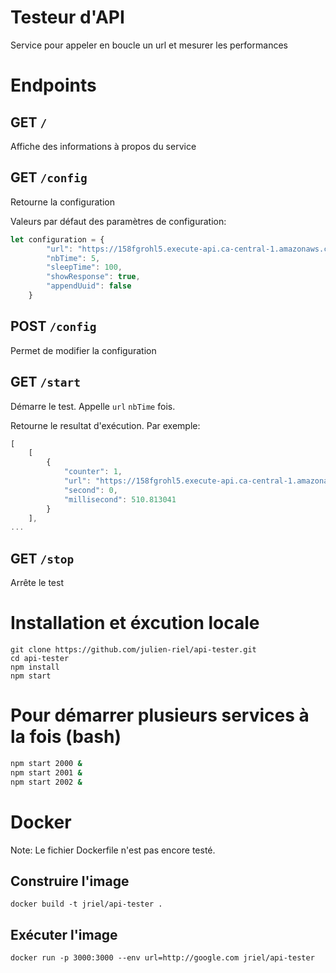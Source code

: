 # Testeur d'API

Service pour appeler en boucle un url et mesurer les performances

# Endpoints

## GET `/`
Affiche des informations à propos du service

## GET `/config`
Retourne la configuration

Valeurs par défaut des paramètres de configuration: 
```javascript
let configuration = {
        "url": "https://158fgrohl5.execute-api.ca-central-1.amazonaws.com/prod?string=radar",
        "nbTime": 5,
        "sleepTime": 100,
        "showResponse": true,
        "appendUuid": false
    }
```

## POST `/config`
Permet de modifier la configuration

## GET `/start`
Démarre le test. Appelle `url` `nbTime` fois. 

Retourne le resultat d'exécution. Par exemple:
```javascript
[
    [
        {
            "counter": 1,
            "url": "https://158fgrohl5.execute-api.ca-central-1.amazonaws.com/prod?string=laval",
            "second": 0,
            "millisecond": 510.813041
        }
    ],
...
```

## GET `/stop`
Arrête le test

# Installation et éxcution locale
```
git clone https://github.com/julien-riel/api-tester.git
cd api-tester
npm install
npm start
```

# Pour démarrer plusieurs services à la fois (bash)
```sh
npm start 2000 &
npm start 2001 &
npm start 2002 &
```

# Docker
Note: Le fichier Dockerfile n'est pas encore testé.

## Construire l'image 
```
docker build -t jriel/api-tester .
```

## Exécuter l'image
```
docker run -p 3000:3000 --env url=http://google.com jriel/api-tester
```
